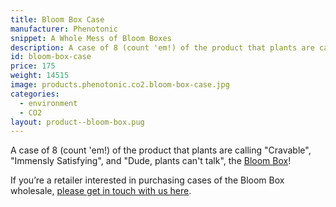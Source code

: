 ```yaml
---
title: Bloom Box Case
manufacturer: Phenotonic
snippet: A Whole Mess of Bloom Boxes
description: A case of 8 (count 'em!) of the product that plants are calling "Cravable", "Immensly Satisfying", and "Dude, plants can't talk", the Bloom Box!
id: bloom-box-case
price: 175
weight: 14515
image: products.phenotonic.co2.bloom-box-case.jpg
categories:
  - environment
  - CO2
layout: product--bloom-box.pug
---
```


A case of 8 (count 'em!) of the product that plants are calling "Cravable", "Immensly Satisfying", and "Dude, plants can't talk", the [Bloom Box](/store/bloom-box)!

If you’re a retailer interested in purchasing cases of the Bloom Box wholesale, [please get in touch with us here](/contact).
